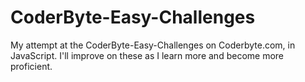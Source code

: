 # CoderByte-Easy-Challenges
My attempt at the CoderByte-Easy-Challenges on Coderbyte.com, in JavaScript.
I'll improve on these as I learn more and become more proficient.
